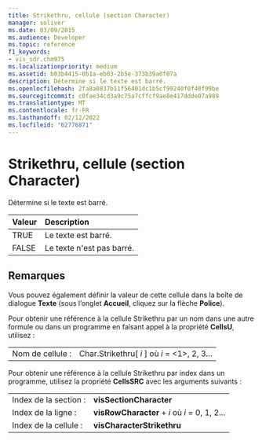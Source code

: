 ```yaml
---
title: Strikethru, cellule (section Character)
manager: soliver
ms.date: 03/09/2015
ms.audience: Developer
ms.topic: reference
f1_keywords:
- vis_sdr.chm975
ms.localizationpriority: medium
ms.assetid: b03b4415-0b1a-eb03-2b5e-373b39a0f07a
description: Détermine si le texte est barré.
ms.openlocfilehash: 2fa8a0837b11f56401dc1b5cf99240f0f40f99be
ms.sourcegitcommit: c0fae34cd3a9c75a7cffcf9ae8e417ddde07a989
ms.translationtype: MT
ms.contentlocale: fr-FR
ms.lasthandoff: 02/12/2022
ms.locfileid: "62776871"
---
```

# <a name="strikethru-cell-character-section"></a>Strikethru, cellule (section Character)

Détermine si le texte est barré.
  
|**Valeur**|**Description**|
|:-----|:-----|
|TRUE  <br/> |Le texte est barré. |
|FALSE  <br/> |Le texte n'est pas barré. |
   
## <a name="remarks"></a>Remarques

Vous pouvez également définir la valeur de cette cellule dans la boîte de dialogue **Texte** (sous l’onglet **Accueil**, cliquez sur la flèche **Police**). 
  
Pour obtenir une référence à la cellule Strikethru par un nom dans une autre formule ou dans un programme en faisant appel à la propriété **CellsU**, utilisez : 
  
|||
|:-----|:-----|
|Nom de cellule :  <br/> |Char.Strikethru[ *i*  ] où  *i*  = <1>, 2, 3... |
   
Pour obtenir une référence à la cellule Strikethru par index dans un programme, utilisez la propriété **CellsSRC** avec les arguments suivants : 
  
|||
|:-----|:-----|
|Index de la section :  <br/> |**visSectionCharacter** <br/> |
|Index de la ligne :  <br/> |**visRowCharacter** +   *i* où *i* = 0, 1, 2... |
|Index de la cellule :  <br/> |**visCharacterStrikethru** <br/> |
   

